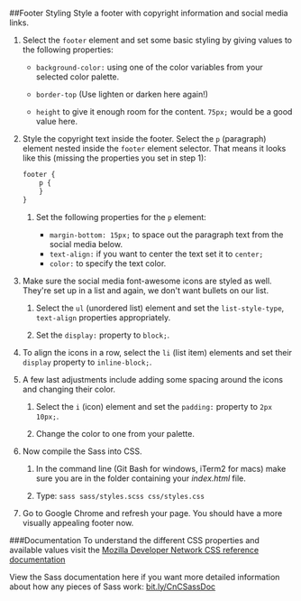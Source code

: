 ##Footer Styling
Style a footer with copyright information and social media links.

1. Select the `footer` element and set some basic styling by giving values to the following properties:

    * `background-color:` using one of the color variables from your selected color palette.
    
    * `border-top` (Use lighten or darken here again!)
    
    * `height` to give it enough room for the content.  `75px;` would be a good value here.
    
2. Style the copyright text inside the footer.  Select the `p` (paragraph) element nested inside the `footer` element selector.  That means it looks like this (missing the properties you set in step 1):
    
     ```sass
     footer {
         p {
         }
     }
     ``` 
     
     1. Set the following properties for the `p` element:
         
         * `margin-bottom: 15px;` to space out the paragraph text from the social media below.
         * `text-align:` if you want to center the text set it to `center;`
         * `color:` to specify the text color.
         
3. Make sure the social media font-awesome icons are styled as well.  They're set up in a list and again, we don't want bullets on our list.
    
    1. Select the `ul` (unordered list) element and set the `list-style-type`, `text-align` properties appropriately.
    
    2. Set the `display:` property to `block;`.
    
4. To align the icons in a row, select the `li` (list item) elements and set their `display` property to `inline-block;`.

5. A few last adjustments include adding some spacing around the icons and changing their color.  

    1. Select the `i` (icon) element and set the `padding:` property to `2px 10px;`.
    
    2. Change the color to one from your palette.
    
6. Now compile the Sass into CSS. 
    
    1. In the command line (Git Bash for windows, iTerm2 for macs) make sure you are in the folder containing your _index.html_ file.
    
    2.  Type: `sass sass/styles.scss css/styles.css`

7. Go to Google Chrome and refresh your page. You should have a more visually appealing footer now.



###Documentation
To understand the different CSS properties and available values visit the [Mozilla Developer Network CSS reference documentation](https://developer.mozilla.org/en-US/docs/Web/CSS/Reference)

View the Sass documentation here if you want more detailed information about how any pieces of Sass work: [bit.ly/CnCSassDoc](http://bit.ly/CnCSassDoc) 
